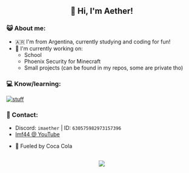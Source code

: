 ## <p align="center">👋 Hi, I'm Aether!</p>
### 😺 About me: ###
  - 🇦🇷 I'm from Argentina, currently studying and coding for fun!
- 🔨 I'm currently working on:
  * School
  * Phoenix Security for Minecraft
  * Small projects (can be found in my repos, some are private tho)
### 💻 Know/learning: ###
  [![stuff](https://skillicons.dev/icons?i=java,js,cs,go,sass,next,html,css)](https://skillicons.dev)
### 📩 Contact: ###
  * Discord: `imaether` | ID: `630575982973157396`
  * [Imf44 @ YouTube](https://www.youtube.com/channel/UCPN5_9n3syVvC0dAgaOvnig) 
- 🥤 Fueled by Coca Cola

##
<p align="center">
 <img src="https://github-readme-stats.vercel.app/api?username=imAETHER&&show_icons=true&&count_private=true&title_color=ff8e02&icon_color=ff8e02&text_color=f9e6d8&bg_color=45,6B0B5E,680729&hide_border=true">
</p>
